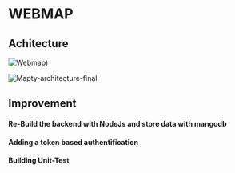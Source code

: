 # WEBMAP
## Achitecture



![Webmap)](https://user-images.githubusercontent.com/82499435/192527124-13573a4e-79b4-42a8-8d25-857126ac5c0a.png)




![Mapty-architecture-final](https://user-images.githubusercontent.com/82499435/192514478-b14c5982-6046-42cf-9ec3-8945ed62b2de.png)


## Improvement
 #### Re-Build the backend with NodeJs and store data with mangodb
 #### Adding a token based authentification
 #### Building Unit-Test
